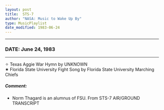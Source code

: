 ```yaml
---
layout: post
title:  STS-7
author: "NASA: Music to Wake Up By"
type: MusicPlaylist
date_modified: 1983-06-24
---
```


----
### DATE: June 24, 1983
----
✧ Texas Aggie War Hymn by UNKNOWN  &nbsp;<br />✷ Florida State University Fight Song by Florida State University Marching Chiefs

##### Comment:
* Norm Thagard is an alumnus of FSU. From STS-7 AIR/GROUND TRANSCRIPT
